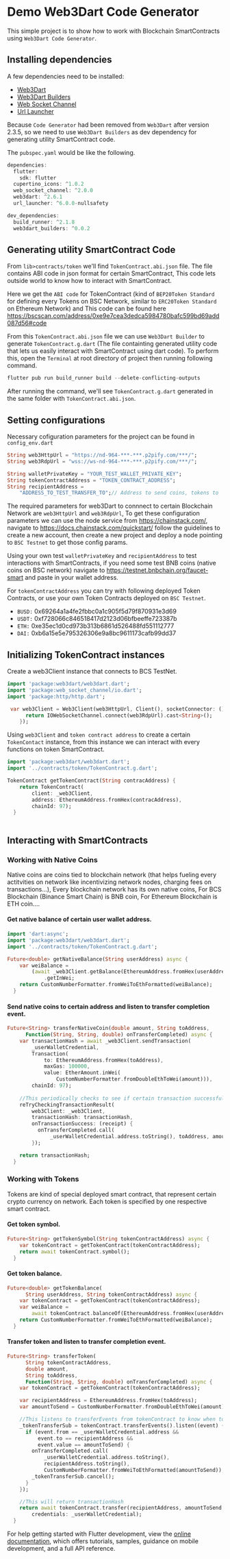 # Demo Web3Dart Code Generator

This simple project is to show how to work with Blockchain SmartContracts using `Web3Dart Code Generator`.

## Installing dependencies

A few dependencies need to be installed:

- [Web3Dart](https://pub.dev/packages/web3dart)
- [Web3Dart Builders](https://pub.dev/packages/web3dart_builders)
- [Web Socket Channel](https://pub.dev/packages/web_socket_channel)
- [Url Launcher](https://pub.dev/packages/url_launcher)

 Because `Code Generator` had been removed from `Web3Dart` after version 2.3.5, so we need to use `Web3Dart Builders` as dev dependency for generating utility SmartContract code.
 
 The `pubspec.yaml` would be like the following.

```dart
dependencies:
  flutter:
    sdk: flutter
  cupertino_icons: ^1.0.2
  web_socket_channel: ^2.0.0
  web3dart: ^2.6.1
  url_launcher: ^6.0.0-nullsafety

dev_dependencies:
  build_runner: ^2.1.8
  web3dart_builders: ^0.0.2
```
## Generating utility SmartContract Code

From `lib>contracts/token` we'll find `TokenContract.abi.json` file. The file contains ABI code in json format for certain SmartContract, This code lets outside world to know how to interact with SmartContract. 

Here we get the `ABI code` for TokenContract (kind of `BEP20Token Standard` for defining every Tokens on BSC Network, similar to `ERC20Token Standard` on Ethereum Network) and This code can be found here https://bscscan.com/address/0xe9e7cea3dedca5984780bafc599bd69add087d56#code

From this `TokenContract.abi.json` file we can use `Web3Dart Builder` to generate `TokenContract.g.dart` (The file containting generated utility code that lets us easily interact with SmartContract using dart code). To perform this, open the `Terminal` at root directory of project then running following command.

```dart
flutter pub run build_runner build --delete-conflicting-outputs
```
After running the command, we'll see `TokenContract.g.dart` generated in the same folder with `TokenContract.abi.json`.

## Setting configurations

Necessary cofiguration parameters for the project can be found in `config_env.dart`

```dart
String web3HttpUrl = "https://nd-964-***-***.p2pify.com/***/";
String web3RdpUrl = "wss://ws-nd-964-***-***.p2pify.com/***/";

String walletPrivateKey = "YOUR_TEST_WALLET_PRIVATE_KEY";
String tokenContractAddress = "TOKEN_CONTRACT_ADDRESS";
String recipientAddress =
    "ADDRESS_TO_TEST_TRANSFER_TO";// Address to send coins, tokens to
```

The required parameters for web3Dart to connnect to certain Blockchain Network are `web3HttpUrl` and `web3RdpUrl`, To get these configuration parameters we can use the node service from https://chainstack.com/, navigate to https://docs.chainstack.com/quickstart/ follow the guidelines to create a new account, then create a new project and deploy a node pointing to `BSC Testnet` to get those config params.

Using your own test `walletPrivateKey` and `recipientAddress` to test interactions with SmartContracts, if you need some test BNB coins (native coins on BSC network) navigate to https://testnet.bnbchain.org/faucet-smart and paste in your wallet address.

For `tokenContractAddress` you can try with following deployed Token Contracts, or use your own Token Contracts deployed on `BSC Testnet`.

- `BUSD:` 0x69264a1a4fe2fbbc0a1c905f5d79f870931e3d69
- `USDT:` 0xf728066c846518417d2123d06bfbeeffe723387b
- `ETH:` 0xe35ec1d0cd973b313b6861d526488fd551112777
- `DAI:` 0xb6a15e5e795326306e9a8bc9611173cafb99dd37

## Initializing TokenContract instances

Create a web3Client instance that connects to BCS TestNet.

```dart
import 'package:web3dart/web3dart.dart';
import 'package:web_socket_channel/io.dart';
import 'package:http/http.dart';

 var web3Client = Web3Client(web3HttpUrl, Client(), socketConnector: () {
      return IOWebSocketChannel.connect(web3RdpUrl).cast<String>();
    });
```

Using `web3Client` and `token contract address` to create a certain `TokenContact` instance, from this instance we can interact with every functions on token SmartContract.

```dart
import 'package:web3dart/web3dart.dart';
import '../contracts/token/TokenContract.g.dart';

TokenContract getTokenContract(String contracAddress) {
    return TokenContract(
        client: _web3Client,
        address: EthereumAddress.fromHex(contracAddress),
        chainId: 97);
  }
  
```
## Interacting with SmartContracts

### Working with Native Coins

Native coins are coins tied to blockchain network (that helps fueling every actitvities on network like incentivizing network nodes, charging fees on transactions...), Every blockchain network has its own native coins, For BCS Blockchain (Binance Smart Chain) is BNB coin, For Ethereum Blockchain is ETH coin....

#### Get native balance of certain user wallet address.

```dart
import 'dart:async';
import 'package:web3dart/web3dart.dart';
import '../contracts/token/TokenContract.g.dart';

Future<double> getNativeBalance(String userAddress) async {
    var weiBalance =
        (await _web3Client.getBalance(EthereumAddress.fromHex(userAddress)))
            .getInWei;
    return CustomNumberFormatter.fromWeiToEthFormatted(weiBalance);
  }
```

#### Send native coins to certain address and listen to transfer completion event.

```dart
Future<String> transferNativeCoin(double amount, String toAddress,
      Function(String, String, double) onTransferCompleted) async {
    var transactionHash = await _web3Client.sendTransaction(
        _userWalletCredential,
        Transaction(
            to: EthereumAddress.fromHex(toAddress),
            maxGas: 100000,
            value: EtherAmount.inWei(
                CustomNumberFormatter.fromDoubleEthToWei(amount))),
        chainId: 97);
        
    //This periodically checks to see if certain transaction successfully processed
    reTryCheckingTransactionResult(
        web3Client: _web3Client,
        transactionHash: transactionHash,
        onTransactionSuccess: (receipt) {
          onTransferCompleted.call(
              _userWalletCredential.address.toString(), toAddress, amount);
        });

    return transactionHash;
  }
```

### Working with Tokens

Tokens are kind of special deployed smart contract, that represent certain crypto currency on network. Each token is specified by one respective smart contract.

#### Get token symbol.

```dart
Future<String> getTokenSymbol(String tokenContractAddress) async {
    var tokenContract = getTokenContract(tokenContractAddress);
    return await tokenContract.symbol();
  }
```
#### Get token balance.

```dart
Future<double> getTokenBalance(
      String userAddress, String tokenContractAddress) async {
    var tokenContract = getTokenContract(tokenContractAddress);
    var weiBalance =
        await tokenContract.balanceOf(EthereumAddress.fromHex(userAddress));
    return CustomNumberFormatter.fromWeiToEthFormatted(weiBalance);
  }
```
#### Transfer token and listen to transfer completion event.

```dart
Future<String> transferToken(
      String tokenContractAddress,
      double amount,
      String toAddress,
      Function(String, String, double) onTransferCompleted) async {
    var tokenContract = getTokenContract(tokenContractAddress);

    var recipientAddress = EthereumAddress.fromHex(toAddress);
    var amountToSend = CustomNumberFormatter.fromDoubleEthToWei(amount);

    //This listens to transferEvents from tokenContract to know when tokentransfer completed
    _tokenTransferSub = tokenContract.transferEvents().listen((event) {
      if (event.from == _userWalletCredential.address &&
          event.to == recipientAddress &&
          event.value == amountToSend) {
        onTransferCompleted.call(
            _userWalletCredential.address.toString(),
            recipientAddress.toString(),
            CustomNumberFormatter.fromWeiToEthFormatted(amountToSend));
        _tokenTransferSub.cancel();
      }
    });

    //This will return transactionHash
    return await tokenContract.transfer(recipientAddress, amountToSend,
        credentials: _userWalletCredential);
  }
```

For help getting started with Flutter development, view the
[online documentation](https://docs.flutter.dev/), which offers tutorials,
samples, guidance on mobile development, and a full API reference.
